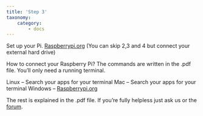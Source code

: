 ```yaml
---
title: 'Step 3'
taxonomy:
    category:
        - docs
---
```


Set up your Pi. [Raspberrypi.org](https://www.raspberrypi.org/learning/hardware-guide/quickstart/) (You can skip 2,3 and 4 but connect your external hard drive)

How to connect your Raspberry Pi? The commands are written in the .pdf file. You’ll only need a running terminal.

Linux – Search your apps for your terminal
Mac – Search your apps for your terminal
Windows – [Raspberrypi.org](https://www.raspberrypi.org/documentation/remote-access/ssh/windows.md)

The rest is explained in the .pdf file. If you’re fully helpless just ask us or the [forum](http://forum.pwoss.xyz/).
